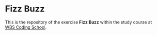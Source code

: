 # Fizz Buzz
This is the repository of the exercise **Fizz Buzz** within the study course at [WBS Coding School](https://www.wbscodingschool.com/).

